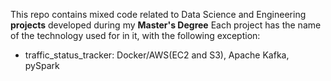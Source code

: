This repo contains mixed code related to Data Science and Engineering **projects** developed during my **Master's Degree**
Each project has the name of the technology used for in it, with the following exception:
- traffic_status_tracker: Docker/AWS(EC2 and S3), Apache Kafka, pySpark
